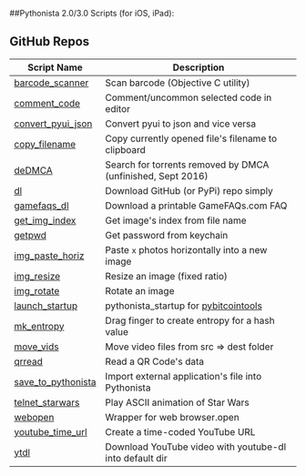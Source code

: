 ##Pythonista 2.0/3.0 Scripts (for iOS, iPad):

GitHub Repos
------------

| Script Name                         | Description   | 
| ----------------------------------- | ------------- | 
| [barcode_scanner][woo]              | Scan barcode (Objective C utility) |
| [comment_code][woo]                 | Comment/uncommon selected code in editor |
| [convert_pyui_json][woo]            | Convert pyui to json and vice versa |
| [copy_filename][woo]                | Copy currently opened file's filename to clipboard |
| [deDMCA][woo]                       | Search for torrents removed by DMCA (unfinished, Sept 2016) |
| [dl][woo]                           | Download GitHub (or PyPi) repo simply |
| [gamefaqs_dl][woo]                  | Download a printable GameFAQs.com FAQ |
| [get_img_index][woo]                | Get image's index from file name |
| [getpwd][woo]                       | Get password from keychain |
| [img_paste_horiz][woo]              | Paste `x` photos horizontally into a new image |
| [img_resize][woo]                   | Resize an image (fixed ratio) |
| [img_rotate][woo]                   | Rotate an image |
| [launch_startup][woo]               | pythonista_startup for [pybitcointools][pybtc] |
| [mk_entropy][woo]                   | Drag finger to create entropy for a hash value |
| [move_vids][woo]                    | Move video files from src => dest folder |
| [qrread][woo]                       | Read a QR Code's data |
| [save_to_pythonista][woo]           | Import external application's file into Pythonista |
| [telnet_starwars][woo]              | Play ASCII animation of Star Wars |
| [webopen][woo]                      | Wrapper for web browser.open |	
| [youtube_time_url][woo]             | Create a time-coded YouTube URL |
| [ytdl][woo]                         | Download YouTube video with youtube-dl into default dir |


[woo]: https://github.com/wizardofozzie
[pybtc]: https://github.com/wizardofozzie/pybitcointools
